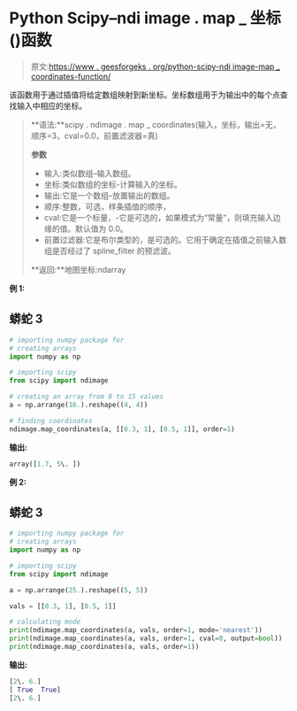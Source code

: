 # Python Scipy–ndi image . map _ 坐标()函数

> 原文:[https://www . geesforgeks . org/python-scipy-ndi image-map _ coordinates-function/](https://www.geeksforgeeks.org/python-scipy-ndimage-map_coordinates-function/)

该函数用于通过插值将给定数组映射到新坐标。坐标数组用于为输出中的每个点查找输入中相应的坐标。

> **语法:**scipy . ndimage . map _ coordinates(输入，坐标，输出=无，顺序=3，cval=0.0，前置滤波器=真)
> 
> **参数**
> 
> *   输入:类似数组–输入数组。
> *   坐标:类似数组的坐标-计算输入的坐标。
> *   输出:它是一个数组–放置输出的数组。
> *   顺序:整数，可选，样条插值的顺序，
> *   cval:它是一个标量，-它是可选的，如果模式为“常量”，则填充输入边缘的值。默认值为 0.0。
> *   前置过滤器:它是布尔类型的，是可选的。它用于确定在插值之前输入数组是否经过了 spline_filter 的预滤波。
> 
> **返回:**地图坐标:ndarray

**例 1:**

## 蟒蛇 3

```py
# importing numpy package for
# creating arrays
import numpy as np

# importing scipy
from scipy import ndimage

# creating an array from 0 to 15 values
a = np.arrange(16.).reshape((4, 4))

# finding coordinates
ndimage.map_coordinates(a, [[0.3, 1], [0.5, 1]], order=1)
```

**输出:**

```py
array([1.7, 5\. ])
```

**例 2:**

## 蟒蛇 3

```py
# importing numpy package for
# creating arrays
import numpy as np

# importing scipy
from scipy import ndimage

a = np.arrange(25.).reshape((5, 5))

vals = [[0.3, 1], [0.5, 1]]

# calculating mode
print(ndimage.map_coordinates(a, vals, order=1, mode='nearest'))
print(ndimage.map_coordinates(a, vals, order=1, cval=0, output=bool))
print(ndimage.map_coordinates(a, vals, order=1))
```

**输出:**

```py
[2\. 6.]
[ True  True]
[2\. 6.]
```